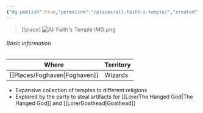 ```yaml
---
{"dg-publish":true,"permalink":"/places/all-faith-s-temple/","created":"","updated":""}
---
```


> [!place]
> ![All Faith's Temple IMG.png](/img/user/z_Assets/All%20Faith's%20Temple%20IMG.png)
 
 ###### Basic Information
| **Where** | **Territory** |
| --------- | ---------- |
| [[Places/Foghaven\|Foghaven]]           |  Wizards    |

- Expansive collection of temples to different religions
- Explored by the party to steal artifacts for [[Lore/The Hanged God\|The Hanged God]] and [[Lore/Goathead\|Goathead]] 